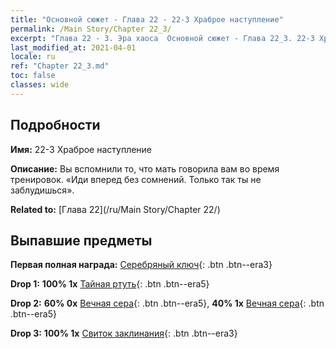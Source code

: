 ```yaml
---
title: "Основной сюжет - Глава 22 - 22-3 Храброе наступление"
permalink: /Main Story/Chapter 22_3/
excerpt: "Глава 22 - 3. Эра хаоса  Основной сюжет - Глава 22_3. 22-3 Храброе наступление"
last_modified_at: 2021-04-01
locale: ru
ref: "Chapter 22_3.md"
toc: false
classes: wide
---
```


## Подробности

 **Имя:** 22-3 Храброе наступление

 **Описание:** Вы вспомнили то, что мать говорила вам во время тренировок. «Иди вперед без сомнений. Только так ты не заблудишься».

 **Related to:** [Глава 22](/ru/Main Story/Chapter 22/)

## Выпавшие предметы

 **Первая полная награда:** [Серебряный ключ](/ru/Items/con_693/){: .btn .btn--era3}

 **Drop 1:** **100% 1x** [Тайная ртуть](/ru/Items/mat_77/){: .btn .btn--era5}

 **Drop 2:** **60% 0x** [Вечная сера](/ru/Items/mat_71/){: .btn .btn--era5}, **40% 1x** [Вечная сера](/ru/Items/mat_71/){: .btn .btn--era5}

 **Drop 3:** **100% 1x** [Свиток заклинания](/ru/Items/con_694/){: .btn .btn--era3}

